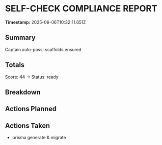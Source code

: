 # SELF-CHECK COMPLIANCE REPORT
**Timestamp:** 2025-09-06T10:32:11.651Z
## Summary
Captain auto-pass: scaffolds ensured
## Totals
Score: 44 → Status: ready
## Breakdown
## Actions Planned
## Actions Taken
- prisma generate & migrate